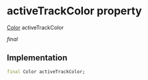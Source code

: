 


# activeTrackColor property






[Color](https://api.flutter.dev/flutter/dart-ui/Color-class.html) activeTrackColor
  
_final_






## Implementation

```dart
final Color activeTrackColor;


```








